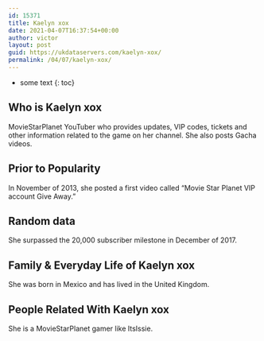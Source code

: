 ```yaml
---
id: 15371
title: Kaelyn xox
date: 2021-04-07T16:37:54+00:00
author: victor
layout: post
guid: https://ukdataservers.com/kaelyn-xox/
permalink: /04/07/kaelyn-xox/
---
```


* some text
{: toc}


## Who is Kaelyn xox



MovieStarPlanet YouTuber who provides updates, VIP codes, tickets and other information related to the game on her channel. She also posts Gacha videos. 

                
                
                
## Prior to Popularity



In November of 2013, she posted a first video called &#8220;Movie Star Planet VIP account Give Away.&#8221;

                
                
                
## Random data



She surpassed the 20,000 subscriber milestone in December of 2017.

                
                
                
## Family & Everyday Life of Kaelyn xox



She was born in Mexico and has lived in the United Kingdom. 

                
                
                
## People Related With Kaelyn xox



She is a MovieStarPlanet gamer like ItsIssie.

                
              
            
          
          
          